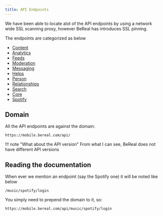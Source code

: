 ```yaml
---
title: API Endpoints
---
```


We have been able to locate alot of the API endpoints by using a network wide SSL scanning proxy, however BeReal has introduces SSL pinning.

The endpoints are categorized as below

* [Content](content.md)
* [Analytics](analytics.md)
* [Feeds](feeds.md)
* [Moderation](moderation.md)
* [Messaging](messaging.md)
* [Helps](helps.md)
* [Person](person.md)
* [Relationships](relationships.md)
* [Search](search.md)
* [Core](content.md)
* [Spotify](spotify.md)

## Domain

All the API endpoints are against the domain:

```text
https://mobile.bereal.com/api/
```

!!! note "What about the API version"
    From what I can see, BeReal does not have different API versions

## Reading the documentation

When ever we mention an endpoint (say the Spotify one) it will be noted like below

```text
/music/spotify/login
```

You simply need to prepend the domain to it, so:

```text
https://mobile.bereal.com/api/music/spotify/login
```
